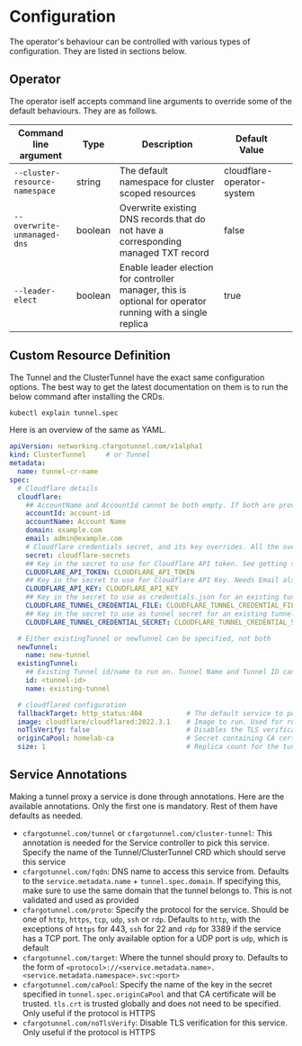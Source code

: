 # Configuration

The operator's behaviour can be controlled with various types of configuration. They are listed in sections below.

## Operator

The operator iself accepts command line arguments to override some of the default behaviours. They are as follows.

| **Command line argument**      | **Type** | **Description**                                                                                            | **Default Value**          |   |
|--------------------------------|----------|------------------------------------------------------------------------------------------------------------|----------------------------|---|
| `--cluster-resource-namespace` | string   | The default namespace for cluster scoped resources                                                         | cloudflare-operator-system |   |
| `--overwrite-unmanaged-dns`    | boolean  | Overwrite existing DNS records that do not have a corresponding managed TXT record                         | false                      |   |
| `--leader-elect`               | boolean  | Enable leader election for controller manager, this is optional for operator running with a single replica | true                       |   |

## Custom Resource Definition

The Tunnel and the ClusterTunnel have the exact same configuration options. The best way to get the latest documentation on them is to run the below command after installing the CRDs.

```bash
kubectl explain tunnel.spec
```

Here is an overview of the same as YAML.

```yaml
apiVersion: networking.cfargotunnel.com/v1alpha1
kind: ClusterTunnel     # or Tunnel
metadata:
  name: tunnel-cr-name
spec:
  # Cloudflare details
  cloudflare:
    ## AccountName and AccountId cannot be both empty. If both are provided, Account ID is used if valid, else falls back to Account Name
    accountId: account-id
    accountName: Account Name
    domain: example.com                                                         # Domain where the tunnel runs
    email: admin@example.com                                                    # Email ID used to login to Cloudflare
    # Cloudflare credentials secret, and its key overrides. All the overrides are optional and default to the shown values.
    secret: cloudflare-secrets
    ## Key in the secret to use for Cloudflare API token. See getting started for information on scopes
    CLOUDFLARE_API_TOKEN: CLOUDFLARE_API_TOKEN
    ## Key in the secret to use for Cloudflare API Key. Needs Email also to be provided. For delete operations on new tunnels only, or as an alternate to API Token
    CLOUDFLARE_API_KEY: CLOUDFLARE_API_KEY
    ## Key in the secret to use as credentials.json for an existing tunnel
    CLOUDFLARE_TUNNEL_CREDENTIAL_FILE: CLOUDFLARE_TUNNEL_CREDENTIAL_FILE
    ## Key in the secret to use as tunnel secret for an existing tunnel
    CLOUDFLARE_TUNNEL_CREDENTIAL_SECRET: CLOUDFLARE_TUNNEL_CREDENTIAL_SECRET

  # Either existingTunnel or newTunnel can be specified, not both
  newTunnel:
    name: new-tunnel
  existingTunnel:
    ## Existing Tunnel id/name to run on. Tunnel Name and Tunnel ID cannot be both empty. If both are provided, id is used if valid, else falls back to name
    id: <tunnel-id>
    name: existing-tunnel

  # cloudflared configuration
  fallbackTarget: http_status:404           # The default service to point cloudflared to. Defaults to http_status:404
  image: cloudflare/cloudflared:2022.3.1    # Image to run. Used for running an up-to-date image. Can be swapped out to an arm based image if needed
  noTlsVerify: false                        # Disables the TLS verification to backend services globally
  originCaPool: homelab-ca                  # Secret containing CA certificates to trust. Must contain tls.crt to be trusted globally and optionally other certificates (see the caPool service annotation for usage)
  size: 1                                   # Replica count for the tunnel deployment
```

## Service Annotations

Making a tunnel proxy a service is done through annotations. Here are the available annotations. Only the first one is mandatory. Rest of them have defaults as needed.

* `cfargotunnel.com/tunnel` or `cfargotunnel.com/cluster-tunnel`: This annotation is needed for the Service controller to pick this service. Specify the name of the Tunnel/ClusterTunnel CRD which should serve this service
* `cfargotunnel.com/fqdn`: DNS name to access this service from. Defaults to the `service.metadata.name` + `tunnel.spec.domain`. If specifying this, make sure to use the same domain that the tunnel belongs to. This is not validated and used as provided
* `cfargotunnel.com/proto`: Specify the protocol for the service. Should be one of `http`, `https`, `tcp`, `udp`, `ssh` or `rdp`. Defaults to `http`, with the exceptions of `https` for 443, `ssh` for 22 and `rdp` for 3389 if the service has a TCP port. The only available option for a UDP port is `udp`, which is default
* `cfargotunnel.com/target`: Where the tunnel should proxy to. Defaults to the form of `<protocol>://<service.metadata.name>.<service.metadata.namespace>.svc:<port>`
* `cfargotunnel.com/caPool`: Specify the name of the key in the secret specified in `tunnel.spec.originCaPool` and that CA certificate will be trusted. `tls.crt` is trusted globally and does not need to be specified. Only useful if the protocol is HTTPS
* `cfargotunnel.com/noTlsVerify`: Disable TLS verification for this service. Only useful if the protocol is HTTPS
